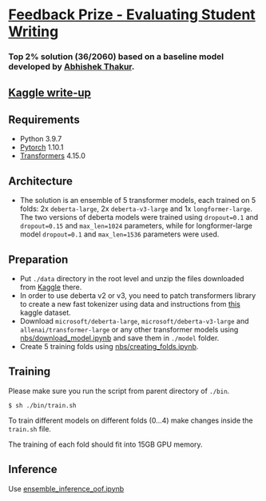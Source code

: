# [Feedback Prize - Evaluating Student Writing](https://www.kaggle.com/c/feedback-prize-2021)

### Top 2% solution (36/2060) based on a baseline model developed by [Abhishek Thakur](https://github.com/abhishekkrthakur/long-text-token-classification).

## [Kaggle write-up](https://www.kaggle.com/c/feedback-prize-2021/discussion/313452)

## Requirements

- Python 3.9.7
- [Pytorch](https://pytorch.org/) 1.10.1
- [Transformers](https://huggingface.co/docs/transformers/index) 4.15.0


## Architecture

- The solution is an ensemble of 5 transformer models, each trained on 5 folds: 2x `deberta-large`, 2x `deberta-v3-large` and 1x `longformer-large`. The two versions of deberta models were trained using `dropout=0.1` and `dropout=0.15` and `max_len=1024` parameters, while for longformer-large model `dropout=0.1` and `max_len=1536` parameters were used. 

## Preparation

- Put `./data` directory in the root level and unzip the files downloaded from [Kaggle](https://www.kaggle.com/c/feedback-prize-2021/data) there. 
- In order to use deberta v2 or v3, you need to patch transformers library to create a new fast tokenizer using data and instructions from [this](https://www.kaggle.com/nbroad/deberta-v2-3-fast-tokenizer) kaggle dataset.
- Download `microsoft/deberta-large`, `microsoft/deberta-v3-large` and `allenai/transformer-large` or any other transformer models using [nbs/download_model.ipynb](https://github.com/akuritsyn/feedback-prize-2021/blob/main/nbs/download_model.ipynb) and save them in `./model` folder.
- Create 5 training folds using [nbs/creating_folds.ipynb](https://github.com/akuritsyn/feedback-prize-2021/blob/main/nbs/creating_folds.ipynb).

## Training

Please make sure you run the script from parent directory of `./bin`. 

~~~
$ sh ./bin/train.sh
~~~

To train different models on different folds (0...4) make changes inside the `train.sh` file. 

The training of each fold should fit into 15GB GPU memory.


## Inference

Use [ensemble_inference_oof.ipynb](https://github.com/akuritsyn/feedback-prize-2021/blob/main/nbs/ensemble_inference_oof.ipynb)